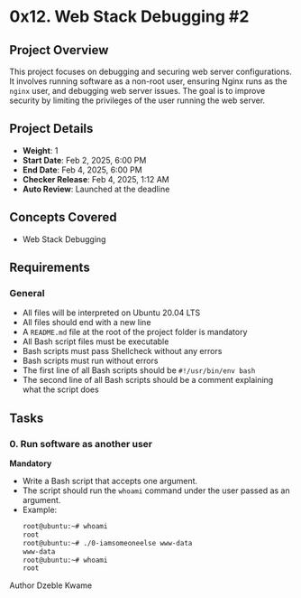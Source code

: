 # 0x12. Web Stack Debugging #2

## Project Overview
This project focuses on debugging and securing web server configurations. It involves running software as a non-root user, ensuring Nginx runs as the `nginx` user, and debugging web server issues. The goal is to improve security by limiting the privileges of the user running the web server.

## Project Details
- **Weight**: 1
- **Start Date**: Feb 2, 2025, 6:00 PM
- **End Date**: Feb 4, 2025, 6:00 PM
- **Checker Release**: Feb 4, 2025, 1:12 AM
- **Auto Review**: Launched at the deadline

## Concepts Covered
- Web Stack Debugging

## Requirements
### General
- All files will be interpreted on Ubuntu 20.04 LTS
- All files should end with a new line
- A `README.md` file at the root of the project folder is mandatory
- All Bash script files must be executable
- Bash scripts must pass Shellcheck without any errors
- Bash scripts must run without errors
- The first line of all Bash scripts should be `#!/usr/bin/env bash`
- The second line of all Bash scripts should be a comment explaining what the script does

## Tasks

### 0. Run software as another user
**Mandatory**
- Write a Bash script that accepts one argument.
- The script should run the `whoami` command under the user passed as an argument.
- Example:
  ```bash
  root@ubuntu:~# whoami
  root
  root@ubuntu:~# ./0-iamsomeoneelse www-data
  www-data
  root@ubuntu:~# whoami
  root

Author Dzeble Kwame

